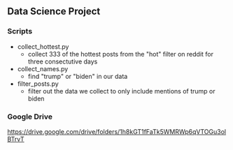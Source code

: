 ## Data Science Project

### Scripts
* collect_hottest.py
  * collect 333 of the hottest posts from the "hot" filter on reddit for three consectutive days
* collect_names.py
  * find "trump" or "biden" in our data
* filter_posts.py
  * filter out the data we collect to only include mentions of trump or biden

### Google Drive
https://drive.google.com/drive/folders/1h8kGT1fFaTk5WMRWp6qVTOGu3olBTrvT




